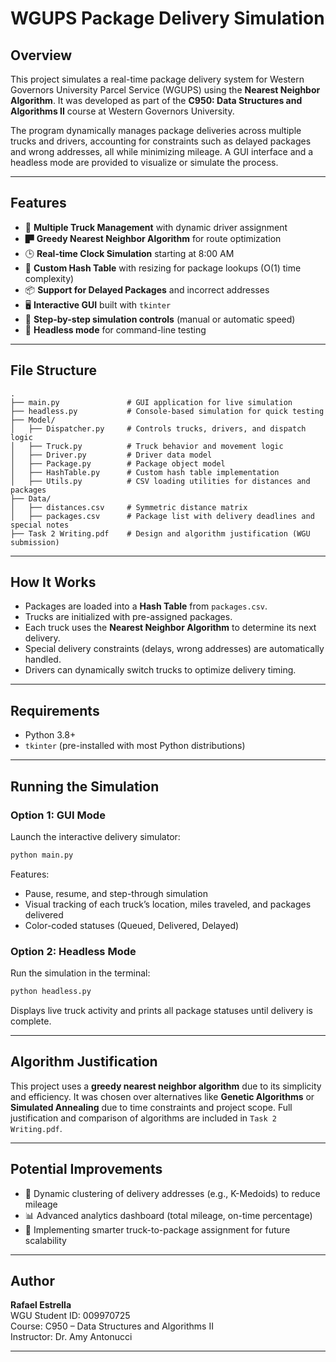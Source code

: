 # WGUPS Package Delivery Simulation

## Overview

This project simulates a real-time package delivery system for Western Governors University Parcel Service (WGUPS) using the **Nearest Neighbor Algorithm**. It was developed as part of the **C950: Data Structures and Algorithms II** course at Western Governors University.

The program dynamically manages package deliveries across multiple trucks and drivers, accounting for constraints such as delayed packages and wrong addresses, all while minimizing mileage. A GUI interface and a headless mode are provided to visualize or simulate the process.

---

## Features

- 🚚 **Multiple Truck Management** with dynamic driver assignment  
- 🬝 **Greedy Nearest Neighbor Algorithm** for route optimization  
- 🕒 **Real-time Clock Simulation** starting at 8:00 AM  
- 💃 **Custom Hash Table** with resizing for package lookups (O(1) time complexity)  
- 📦 **Support for Delayed Packages** and incorrect addresses  
- 🖥️ **Interactive GUI** built with `tkinter`  
- 🔄 **Step-by-step simulation controls** (manual or automatic speed)  
- 🧪 **Headless mode** for command-line testing

---

## File Structure

```
.
├── main.py               # GUI application for live simulation
├── headless.py           # Console-based simulation for quick testing
├── Model/
│   ├── Dispatcher.py     # Controls trucks, drivers, and dispatch logic
│   ├── Truck.py          # Truck behavior and movement logic
│   ├── Driver.py         # Driver data model
│   ├── Package.py        # Package object model
│   ├── HashTable.py      # Custom hash table implementation
│   ├── Utils.py          # CSV loading utilities for distances and packages
├── Data/
│   ├── distances.csv     # Symmetric distance matrix
│   ├── packages.csv      # Package list with delivery deadlines and special notes
├── Task 2 Writing.pdf    # Design and algorithm justification (WGU submission)
```

---

## How It Works

- Packages are loaded into a **Hash Table** from `packages.csv`.
- Trucks are initialized with pre-assigned packages.
- Each truck uses the **Nearest Neighbor Algorithm** to determine its next delivery.
- Special delivery constraints (delays, wrong addresses) are automatically handled.
- Drivers can dynamically switch trucks to optimize delivery timing.

---

## Requirements

- Python 3.8+
- `tkinter` (pre-installed with most Python distributions)

---

## Running the Simulation

### Option 1: GUI Mode

Launch the interactive delivery simulator:

```bash
python main.py
```

Features:
- Pause, resume, and step-through simulation
- Visual tracking of each truck’s location, miles traveled, and packages delivered
- Color-coded statuses (Queued, Delivered, Delayed)

### Option 2: Headless Mode

Run the simulation in the terminal:

```bash
python headless.py
```

Displays live truck activity and prints all package statuses until delivery is complete.

---

## Algorithm Justification

This project uses a **greedy nearest neighbor algorithm** due to its simplicity and efficiency. It was chosen over alternatives like **Genetic Algorithms** or **Simulated Annealing** due to time constraints and project scope. Full justification and comparison of algorithms are included in `Task 2 Writing.pdf`.

---

## Potential Improvements

- 🔀 Dynamic clustering of delivery addresses (e.g., K-Medoids) to reduce mileage
- 📊 Advanced analytics dashboard (total mileage, on-time percentage)
- 🧠 Implementing smarter truck-to-package assignment for future scalability

---

## Author

**Rafael Estrella**  
WGU Student ID: 009970725  
Course: C950 – Data Structures and Algorithms II  
Instructor: Dr. Amy Antonucci

---


